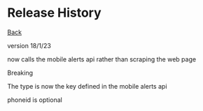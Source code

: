 # Release History

[Back](./README.md)

version
18/1/23

now calls the mobile alerts api rather than scraping the web page

Breaking

The type is now the key defined in the mobile alerts api

phoneid is optional